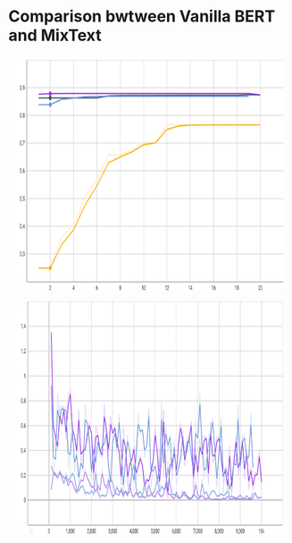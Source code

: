 # Comparison bwtween Vanilla BERT and MixText

<p align="center">
    <img width="480" height="420" src="acc.png" alt="accuracy" />  
</p>

<p align="center">
    <img width="480" height="420" src="loss.png" alt="loss components" />  
</p>
